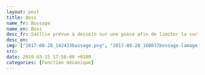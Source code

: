 ```yaml
---
layout: post
title: Boss
name_fr: Bossage
name_en: Boss
desc_fr: Saillie prévue à dessein sur une pièce afin de limiter la surface usinée.
desc_en: 
img: ["2017-08-28_142433bossage.png", "2017-08-28_160037bossage-lamage.png"]
src: 
date: 2019-03-15 17:58:00 +0100
categories: [Fonction mécanique]
---
```

